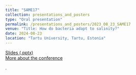 ```yaml
---
title: "SAME17"
collection: presentations_and_posters
type: "Oral presentation"
permalink: /presentations_and_posters/2023_08_23_SAME17
venue: "Title: How do bacteria adapt to salinity?"
date: 2024-08-23
location: "Tartu University, Tartu, Estonia"
---
```


[Slides (.pptx)](/files/KTJ_SAME_2023.pptx)  
[More about the conference](https://onlineexpo.com/en/same17tartu/)

.